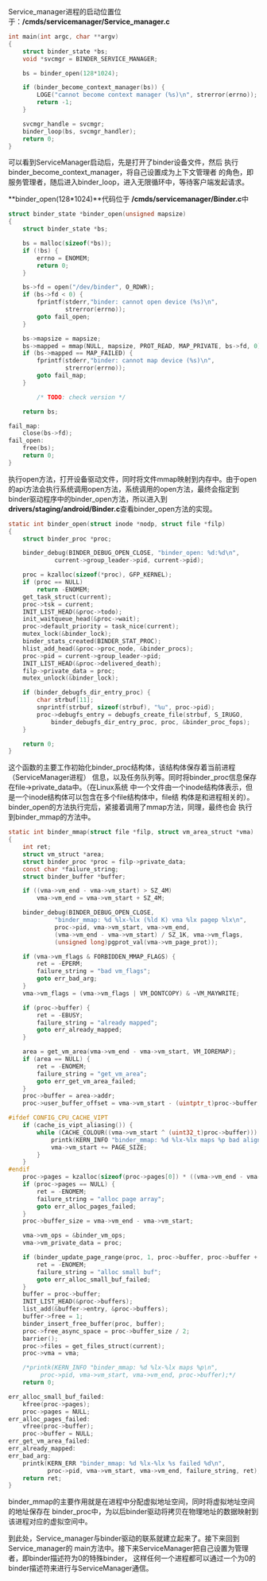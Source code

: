Service_manager进程的启动位置位于：**/cmds/servicemanager/Service_manager.c**
``` c
int main(int argc, char **argv)
{
    struct binder_state *bs;
    void *svcmgr = BINDER_SERVICE_MANAGER;

    bs = binder_open(128*1024);

    if (binder_become_context_manager(bs)) {
        LOGE("cannot become context manager (%s)\n", strerror(errno));
        return -1;
    }

    svcmgr_handle = svcmgr;
    binder_loop(bs, svcmgr_handler);
    return 0;
}
```
可以看到ServiceManager启动后，先是打开了binder设备文件，然后
执行binder_become_context_manager，将自己设置成为上下文管理者
的角色，即服务管理者，随后进入binder_loop，进入无限循环中，等待客户端发起请求。

**binder_open(128*1024)**代码位于
**/cmds/servicemanager/Binder.c**中
```c
struct binder_state *binder_open(unsigned mapsize)
{
    struct binder_state *bs;

    bs = malloc(sizeof(*bs));
    if (!bs) {
        errno = ENOMEM;
        return 0;
    }

    bs->fd = open("/dev/binder", O_RDWR);
    if (bs->fd < 0) {
        fprintf(stderr,"binder: cannot open device (%s)\n",
                strerror(errno));
        goto fail_open;
    }

    bs->mapsize = mapsize;
    bs->mapped = mmap(NULL, mapsize, PROT_READ, MAP_PRIVATE, bs->fd, 0);
    if (bs->mapped == MAP_FAILED) {
        fprintf(stderr,"binder: cannot map device (%s)\n",
                strerror(errno));
        goto fail_map;
    }

        /* TODO: check version */

    return bs;

fail_map:
    close(bs->fd);
fail_open:
    free(bs);
    return 0;
}
```
执行open方法，打开设备驱动文件，同时将文件mmap映射到内存中。由于open的api方法会执行系统调用open方法，系统调用的open方法，最终会指定到binder驱动程序中的binder_open方法，所以进入到**drivers/staging/android/Binder.c**查看binder_open方法的实现。
```c
static int binder_open(struct inode *nodp, struct file *filp)
{
	struct binder_proc *proc;

	binder_debug(BINDER_DEBUG_OPEN_CLOSE, "binder_open: %d:%d\n",
		     current->group_leader->pid, current->pid);

	proc = kzalloc(sizeof(*proc), GFP_KERNEL);
	if (proc == NULL)
		return -ENOMEM;
	get_task_struct(current);
	proc->tsk = current;
	INIT_LIST_HEAD(&proc->todo);
	init_waitqueue_head(&proc->wait);
	proc->default_priority = task_nice(current);
	mutex_lock(&binder_lock);
	binder_stats_created(BINDER_STAT_PROC);
	hlist_add_head(&proc->proc_node, &binder_procs);
	proc->pid = current->group_leader->pid;
	INIT_LIST_HEAD(&proc->delivered_death);
	filp->private_data = proc;
	mutex_unlock(&binder_lock);

	if (binder_debugfs_dir_entry_proc) {
		char strbuf[11];
		snprintf(strbuf, sizeof(strbuf), "%u", proc->pid);
		proc->debugfs_entry = debugfs_create_file(strbuf, S_IRUGO,
			binder_debugfs_dir_entry_proc, proc, &binder_proc_fops);
	}

	return 0;
}
```
这个函数的主要工作初始化binder_proc结构体，该结构体保存着当前进程（ServiceManager进程）
信息，以及任务队列等。同时将binder_proc信息保存在file->private_data中。（在Linux系统
中一个文件由一个inode结构体表示，但是一个inode结构体可以包含在多个file结构体中，file结
构体是和进程相关的）。binder_open的方法执行完后，紧接着调用了mmap方法，同理，最终也会
执行到binder_mmap的方法中。
```c
static int binder_mmap(struct file *filp, struct vm_area_struct *vma)
{
	int ret;
	struct vm_struct *area;
	struct binder_proc *proc = filp->private_data;
	const char *failure_string;
	struct binder_buffer *buffer;

	if ((vma->vm_end - vma->vm_start) > SZ_4M)
		vma->vm_end = vma->vm_start + SZ_4M;

	binder_debug(BINDER_DEBUG_OPEN_CLOSE,
		     "binder_mmap: %d %lx-%lx (%ld K) vma %lx pagep %lx\n",
		     proc->pid, vma->vm_start, vma->vm_end,
		     (vma->vm_end - vma->vm_start) / SZ_1K, vma->vm_flags,
		     (unsigned long)pgprot_val(vma->vm_page_prot));

	if (vma->vm_flags & FORBIDDEN_MMAP_FLAGS) {
		ret = -EPERM;
		failure_string = "bad vm_flags";
		goto err_bad_arg;
	}
	vma->vm_flags = (vma->vm_flags | VM_DONTCOPY) & ~VM_MAYWRITE;

	if (proc->buffer) {
		ret = -EBUSY;
		failure_string = "already mapped";
		goto err_already_mapped;
	}

	area = get_vm_area(vma->vm_end - vma->vm_start, VM_IOREMAP);
	if (area == NULL) {
		ret = -ENOMEM;
		failure_string = "get_vm_area";
		goto err_get_vm_area_failed;
	}
	proc->buffer = area->addr;
	proc->user_buffer_offset = vma->vm_start - (uintptr_t)proc->buffer;

#ifdef CONFIG_CPU_CACHE_VIPT
	if (cache_is_vipt_aliasing()) {
		while (CACHE_COLOUR((vma->vm_start ^ (uint32_t)proc->buffer))) {
			printk(KERN_INFO "binder_mmap: %d %lx-%lx maps %p bad alignment\n", proc->pid, vma->vm_start, vma->vm_end, proc->buffer);
			vma->vm_start += PAGE_SIZE;
		}
	}
#endif
	proc->pages = kzalloc(sizeof(proc->pages[0]) * ((vma->vm_end - vma->vm_start) / PAGE_SIZE), GFP_KERNEL);
	if (proc->pages == NULL) {
		ret = -ENOMEM;
		failure_string = "alloc page array";
		goto err_alloc_pages_failed;
	}
	proc->buffer_size = vma->vm_end - vma->vm_start;

	vma->vm_ops = &binder_vm_ops;
	vma->vm_private_data = proc;

	if (binder_update_page_range(proc, 1, proc->buffer, proc->buffer + PAGE_SIZE, vma)) {
		ret = -ENOMEM;
		failure_string = "alloc small buf";
		goto err_alloc_small_buf_failed;
	}
	buffer = proc->buffer;
	INIT_LIST_HEAD(&proc->buffers);
	list_add(&buffer->entry, &proc->buffers);
	buffer->free = 1;
	binder_insert_free_buffer(proc, buffer);
	proc->free_async_space = proc->buffer_size / 2;
	barrier();
	proc->files = get_files_struct(current);
	proc->vma = vma;

	/*printk(KERN_INFO "binder_mmap: %d %lx-%lx maps %p\n",
		 proc->pid, vma->vm_start, vma->vm_end, proc->buffer);*/
	return 0;

err_alloc_small_buf_failed:
	kfree(proc->pages);
	proc->pages = NULL;
err_alloc_pages_failed:
	vfree(proc->buffer);
	proc->buffer = NULL;
err_get_vm_area_failed:
err_already_mapped:
err_bad_arg:
	printk(KERN_ERR "binder_mmap: %d %lx-%lx %s failed %d\n",
	       proc->pid, vma->vm_start, vma->vm_end, failure_string, ret);
	return ret;
}
```
binder_mmap的主要作用就是在进程中分配虚拟地址空间，同时将虚拟地址空间的地址保存在
binder_proc中，为以后binder驱动将拷贝在物理地址的数据映射到该进程对应的虚拟空间中。

到此处，Service_manager与binder驱动的联系就建立起来了。接下来回到Service_manager的
main方法中。接下来ServiceManager把自己设置为管理者，即binder描述符为0的特殊binder，
这样任何一个进程都可以通过一个为0的binder描述符来进行与ServiceManager通信。
